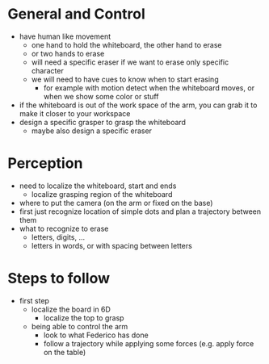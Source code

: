 # General and Control

- have human like movement
    - one hand to hold the whiteboard, the other hand to erase 
    - or two hands to erase
    - will need a specific eraser if we want to erase only specific character
    - we will need to have cues to know when to start erasing 
        - for example with motion detect when the whiteboard moves, or when we show some color or stuff 
- if the whiteboard is out of the work space of the arm, you can grab it to make it closer to your workspace 
- design a specific grasper to grasp the whiteboard
    - maybe also design a specific eraser  

# Perception 

- need to localize the whiteboard, start and ends 
    - localize grasping region of the whiteboard 
- where to put the camera (on the arm or fixed on the base)
- first just recognize location of simple dots and plan a trajectory between them 
- what to recognize to erase
    - letters, digits, ... 
    - letters in words, or with spacing between letters 


# Steps to follow 

- first step
    - localize the board in 6D
        - localize the top to grasp
    - being able to control the arm 
        - look to what Federico has done 
        - follow a trajectory while applying some forces (e.g. apply force on the table) 
  